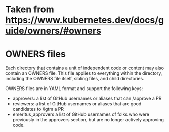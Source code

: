 # Taken from https://www.kubernetes.dev/docs/guide/owners/#owners

# OWNERS files
Each directory that contains a unit of independent code or content may also contain an OWNERS file. This file applies to everything within the directory, including the OWNERS file itself, sibling files, and child directories.

OWNERS files are in YAML format and support the following keys:

- approvers: a list of GitHub usernames or aliases that can /approve a PR
- reviewers: a list of GitHub usernames or aliases that are good candidates to /lgtm a PR
- emeritus_approvers a list of GitHub usernames of folks who were previously in the approvers section, but are no longer actively approving code.
